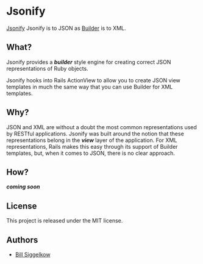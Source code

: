 # Jsonify

[Jsonify](https://github.com/bsiggelkow/jsonify) Jsonify is to JSON as [Builder](https://github.com/jweirich/builder) is to XML.

## What?

Jsonify provides a ___builder___ style engine for creating correct JSON representations of Ruby objects.

Jsonify hooks into Rails ActionView to allow you to create JSON view templates in much the same way that you can use Builder for XML templates.

## Why?

JSON and XML are without a doubt the most common representations used by RESTful applications. Jsonify was built around the notion that these representations belong in the ___view___ layer of the application.
For XML representations, Rails makes this easy through its support of Builder templates, but, when it comes to JSON, there is no clear approach.

## How?

___coming soon___

## License

This project is released under the MIT license.

## Authors

* [Bill Siggelkow](https://github.com/bsiggelkow)
